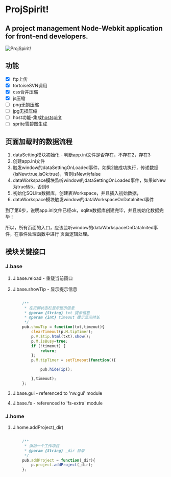 ProjSpirit!
===========

A project management Node-Webkit application for front-end developers.
----------------------------------------------------------------------

![ProjSpirit!](http://oxox.io/projspirit/icon.png)

## 功能

- [x] ftp上传
- [x] tortoiseSVN调用
- [x] css合并压缩
- [x] js压缩
- [ ] png无损压缩
- [ ] jpg无损压缩
- [ ] host功能-集成[hostspirit](http://faso.me/hostspirit/)
- [ ] sprite雪碧图生成

## 页面加载时的数据流程

1. dataSetting模块初始化 - 判断app.ini文件是否存在，不存在2，存在3
2. 创建app.ini文件
3. 触发window的dataSettingOnLoaded事件，如果2被成功执行，传递数据{isNew:true,isOk:true}，否则isNew为false
4. dataWorkspace模块监听window的dataSettingOnLoaded事件，如果isNew为true转5，否则6
5. 初始化SQLlite数据库，创建表Workspace，并且插入初始数据，
6. dataWorkspace模块触发window的dataWorkspaceOnDataInited事件

到了第6步，说明app.ini文件已经ok，sqlite数据库创建完毕，并且初始化数据完毕！

所以，所有页面的入口，应该监听window的dataWorkspaceOnDataInited事件，在事件处理函数中进行
页面逻辑处理。

## 模块关键接口

### J.base

1. J.base.reload - 重载当前窗口
2. J.base.showTip - 显示提示信息

	``` js

		/**
		 * 在页脚状态栏显示提示信息
		 * @param {String} txt 提示信息
		 * @param {int} timeout 提示显示时长
		 */
		pub.showTip = function(txt,timeout){
			clearTimeout(p.M.tipTimer);
			p.V.$tip.html(txt).show();
			p.M.isBusy=true;
			if (!timeout) {
				return;
			};
			p.M.tipTimer = setTimeout(function(){

				pub.hideTip();

			},timeout);
		};

	```
3. J.base.gui - referenced to 'nw.gui' module
4. J.base.fs - referenced to 'fs-extra' module

### J.home

1. J.home.addProject(_dir)

	``` js

		/**
		 * 添加一个工作项目
		 * @param {String} _dir 目录
		 */
		pub.addProject = function(_dir){
			p.project.addProject(_dir);
		};

	```